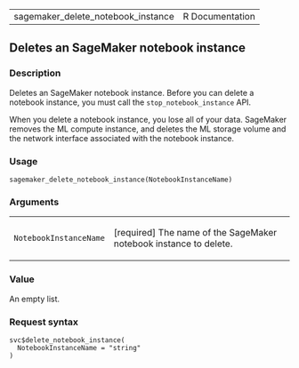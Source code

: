 <table style="width: 100%;">
<tbody>
<tr class="odd">
<td>sagemaker_delete_notebook_instance</td>
<td style="text-align: right;">R Documentation</td>
</tr>
</tbody>
</table>

## Deletes an SageMaker notebook instance

### Description

Deletes an SageMaker notebook instance. Before you can delete a notebook
instance, you must call the `stop_notebook_instance` API.

When you delete a notebook instance, you lose all of your data.
SageMaker removes the ML compute instance, and deletes the ML storage
volume and the network interface associated with the notebook instance.

### Usage

    sagemaker_delete_notebook_instance(NotebookInstanceName)

### Arguments

<table>
<colgroup>
<col style="width: 35%" />
<col style="width: 65%" />
</colgroup>
<tbody>
<tr class="odd">
<td><code
id="sagemaker_delete_notebook_instance_:_NotebookInstanceName">NotebookInstanceName</code></td>
<td><p>[required] The name of the SageMaker notebook instance to
delete.</p></td>
</tr>
</tbody>
</table>

### Value

An empty list.

### Request syntax

    svc$delete_notebook_instance(
      NotebookInstanceName = "string"
    )
